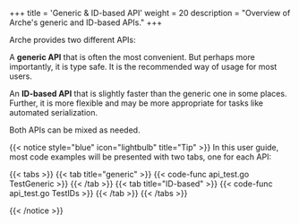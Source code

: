 +++
title = 'Generic & ID-based API'
weight = 20
description = "Overview of Arche's generic and ID-based APIs."
+++

Arche provides two different APIs:

A **generic API** that is often the most convenient. But perhaps more importantly, it is type safe.
It is the recommended way of usage for most users.

An **ID-based API** that is slightly faster than the generic one in some places.
Further, it is more flexible and may be more appropriate for tasks like automated serialization.

Both APIs can be mixed as needed.

{{< notice style="blue" icon="lightbulb" title="Tip" >}}
In this user guide, most code examples will be presented with two tabs, one for each API:

{{< tabs >}}
{{< tab title="generic" >}}
{{< code-func api_test.go TestGeneric >}}
{{< /tab >}}
{{< tab title="ID-based" >}}
{{< code-func api_test.go TestIDs >}}
{{< /tab >}}
{{< /tabs >}}

{{< /notice >}}

